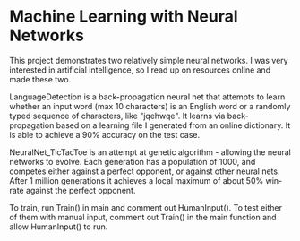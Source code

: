# Machine Learning with Neural Networks

This project demonstrates two relatively simple neural networks. I was very interested in artificial intelligence, so I read up on resources online and made these two.

LanguageDetection is a back-propagation neural net that attempts to learn whether an input word (max 10 characters) is an English word or a randomly typed sequence of characters, like "jqehwqe". It learns via back-propagation based on a learning file I generated from an online dictionary. It is able to achieve a 90% accuracy on the test case.

NeuralNet_TicTacToe is an attempt at genetic algorithm - allowing the neural networks to evolve. Each generation has a population of 1000, and competes either against a perfect opponent, or against other neural nets. After 1 million generations it achieves a local maximum of about 50% win-rate against the perfect opponent. 

To train, run Train() in main and comment out HumanInput(). To test either of them with manual input, comment out Train() in the main function and allow HumanInput() to run. 
